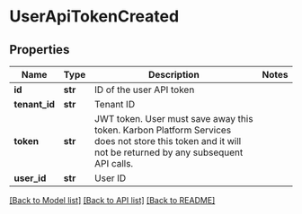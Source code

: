 # UserApiTokenCreated

## Properties
Name | Type | Description | Notes
------------ | ------------- | ------------- | -------------
**id** | **str** | ID of the user API token | 
**tenant_id** | **str** | Tenant ID | 
**token** | **str** | JWT token. User must save away this token. Karbon Platform Services does not store this token and it will not be returned by any subsequent API calls. | 
**user_id** | **str** | User ID | 

[[Back to Model list]](../README.md#documentation-for-models) [[Back to API list]](../README.md#documentation-for-api-endpoints) [[Back to README]](../README.md)

